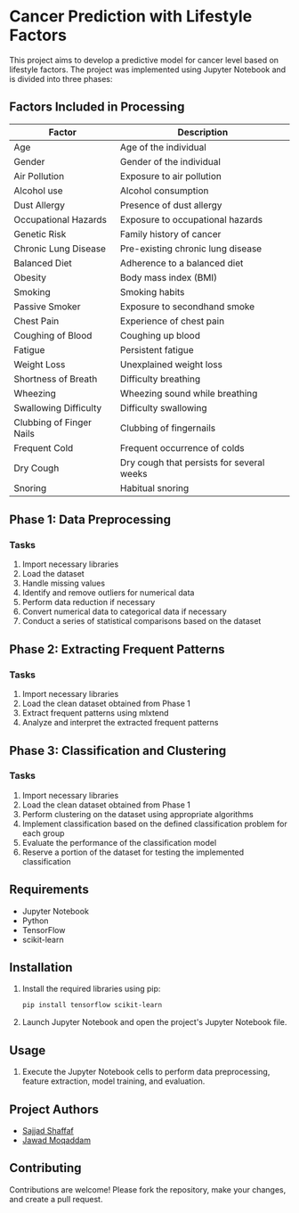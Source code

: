 # Cancer Prediction with Lifestyle Factors

This project aims to develop a predictive model for cancer level based on lifestyle factors. The project was implemented using Jupyter Notebook and is divided into three phases:

## Factors Included in Processing

| Factor | Description |
|---|---|
| Age | Age of the individual |
| Gender | Gender of the individual |
| Air Pollution | Exposure to air pollution |
| Alcohol use | Alcohol consumption |
| Dust Allergy | Presence of dust allergy |
| Occupational Hazards | Exposure to occupational hazards |
| Genetic Risk | Family history of cancer |
| Chronic Lung Disease | Pre-existing chronic lung disease |
| Balanced Diet | Adherence to a balanced diet |
| Obesity | Body mass index (BMI) |
| Smoking | Smoking habits |
| Passive Smoker | Exposure to secondhand smoke |
| Chest Pain | Experience of chest pain |
| Coughing of Blood | Coughing up blood |
| Fatigue | Persistent fatigue |
| Weight Loss | Unexplained weight loss |
| Shortness of Breath | Difficulty breathing |
| Wheezing | Wheezing sound while breathing |
| Swallowing Difficulty | Difficulty swallowing |
| Clubbing of Finger Nails | Clubbing of fingernails |
| Frequent Cold | Frequent occurrence of colds |
| Dry Cough | Dry cough that persists for several weeks |
| Snoring | Habitual snoring |

## Phase 1: Data Preprocessing

### Tasks

1. Import necessary libraries
2. Load the dataset
3. Handle missing values
4. Identify and remove outliers for numerical data
5. Perform data reduction if necessary
6. Convert numerical data to categorical data if necessary
7. Conduct a series of statistical comparisons based on the dataset

## Phase 2: Extracting Frequent Patterns

### Tasks

1. Import necessary libraries
2. Load the clean dataset obtained from Phase 1
3. Extract frequent patterns using mlxtend
4. Analyze and interpret the extracted frequent patterns

## Phase 3: Classification and Clustering

### Tasks

1. Import necessary libraries
2. Load the clean dataset obtained from Phase 1
3. Perform clustering on the dataset using appropriate algorithms
4. Implement classification based on the defined classification problem for each group
5. Evaluate the performance of the classification model
6. Reserve a portion of the dataset for testing the implemented classification

## Requirements

* Jupyter Notebook
* Python
* TensorFlow
* scikit-learn

## Installation

1. Install the required libraries using pip:

   ```bash
   pip install tensorflow scikit-learn 
   

2. Launch Jupyter Notebook and open the project's Jupyter Notebook file.

## Usage

1. Execute the Jupyter Notebook cells to perform data preprocessing, feature extraction, model training, and evaluation.

## Project Authors

- [Sajjad Shaffaf](https://github.com/sajad002)
- [Jawad Moqaddam](https://github.com/JavadMoghaddam)

## Contributing

Contributions are welcome! Please fork the repository, make your changes, and create a pull request.
